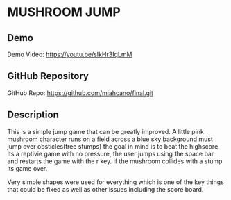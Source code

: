 # MUSHROOM JUMP

## Demo
Demo Video: https://youtu.be/sIkHr3IqLmM

## GitHub Repository
GitHub Repo: https://github.com/miahcano/final.git

## Description
This is a simple jump game that can be greatly improved. A little pink mushroom character runs on a field across a blue sky background must jump over obsticles(tree stumps) the goal in mind is to beat the highscore. Its a reptivie game with no pressure, the user jumps using the space bar and restarts the game with the r key. if the mushroom collides with a stump its game over.

Very simple shapes were used for everything which is one of the key things that could be fixed as well as other issues including the score board.